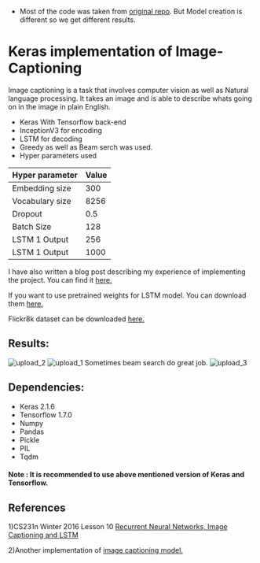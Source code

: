 * Most of the code was taken from [original repo](https://github.com/yashk2810/Image-Captioning). But Model creation is different so we get different results.

# Keras implementation of Image-Captioning
Image captioning is a task that involves computer vision as well as Natural language processing. It takes an image and is able to describe whats going on in the image in plain English. 

* Keras With Tensorflow back-end  
* InceptionV3 for encoding
* LSTM for decoding 
* Greedy as well as Beam serch was used.
* Hyper parameters used 

Hyper parameter| Value
-------------  | -------------
Embedding size |   300
Vocabulary size|   8256
Dropout        |   0.5
Batch Size     |   128
LSTM 1 Output  |   256
LSTM 1 Output  |   1000

I have also written a blog post describing my experience of implementing the project. You can find it [here.](https://medium.com/@faizanmustafa75/keras-implementation-of-image-captioning-model-3a7ab68e67d4)

If you want to use pretrained weights for LSTM model. You can download them [here.](https://drive.google.com/drive/folders/1FhKNcuaWLoRf1s99uzFL2EYjcLIVZH6Z)

Flickr8k dataset can be downloaded [here.](https://forms.illinois.edu/sec/1713398)

## Results:
![upload_2](https://user-images.githubusercontent.com/42006275/44931030-d7d6cb80-ad4f-11e8-81eb-a060c1bac1a4.png)
![upload_1](https://user-images.githubusercontent.com/42006275/44931042-e9b86e80-ad4f-11e8-925f-70f4d5a2e86d.png)
Sometimes beam search do great job.
![upload_3](https://user-images.githubusercontent.com/42006275/44931046-ecb35f00-ad4f-11e8-8670-3f67bce088b9.png)


## Dependencies:
* Keras 2.1.6
* Tensorflow 1.7.0
* Numpy 
* Pandas
* Pickle 
* PIL
* Tqdm 

#### Note : It is recommended to use above mentioned version of Keras and Tensorflow.


## References
1)CS231n Winter 2016 Lesson 10 [Recurrent Neural Networks, Image Captioning and LSTM ](https://youtu.be/cO0a0QYmFm8?t=32m25s)

2)Another implementation of [image captioning model.](https://github.com/yashk2810/Image-Captioning)
